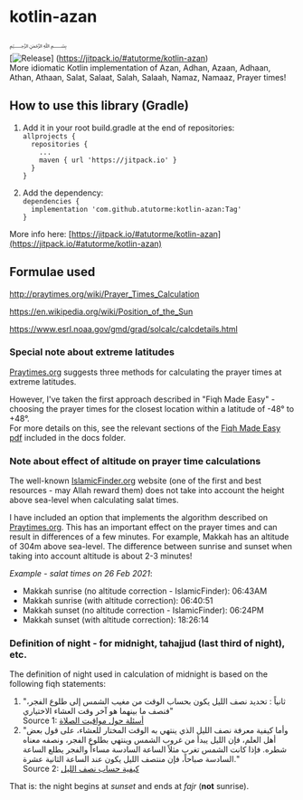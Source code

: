 # kotlin-azan
﷽  
[![Release](https://jitpack.io/v/atutorme/kotlin-azan.svg)]
(https://jitpack.io/#atutorme/kotlin-azan)  
More idiomatic Kotlin implementation of Azan, Adhan, Azaan, Adhaan, Athan, Athaan, Salat, Salaat, Salah, Salaah, Namaz, Namaaz, Prayer times!

## How to use this library (Gradle)
1. Add it in your root build.gradle at the end of repositories:  
`allprojects {`  
`  repositories {`  
`    ...`  
`    maven { url 'https://jitpack.io' }`  
`  }`  
`}`  
   
2. Add the dependency:  
`dependencies {`  
`  implementation 'com.github.atutorme:kotlin-azan:Tag'`  
`}`

More info here: [https://jitpack.io/#atutorme/kotlin-azan](https://jitpack.io/#atutorme/kotlin-azan)

## Formulae used
http://praytimes.org/wiki/Prayer_Times_Calculation  

https://en.wikipedia.org/wiki/Position_of_the_Sun

https://www.esrl.noaa.gov/gmd/grad/solcalc/calcdetails.html

### Special note about extreme latitudes
[Praytimes.org](Praytimes.org) suggests three methods for calculating the prayer times at extreme latitudes.

However, I've taken the first approach described in "Fiqh Made Easy" - choosing the prayer times for the closest
location within a latitude of -48° to +48°.  
For more details on this, see the relevant sections of the [Fiqh Made Easy pdf](docs/fiqh-made-easy-dr-sadlan.pdf)
included in the docs folder.

### Note about effect of altitude on prayer time calculations
The well-known [IslamicFinder.org](IslamicFinder.org) website (one of the first and best resources - may Allah reward
them) does not take into account the height above sea-level when calculating salat times.

I have included an option that implements the algorithm described on [Praytimes.org](Praytimes.org). This has an
important effect on the prayer times and can result in differences of a few minutes.
For example, Makkah has an altitude of 304m above sea-level. The difference between sunrise and sunset when taking into
account altitude is about 2-3 minutes!

_Example - salat times on 26 Feb 2021_:  
- Makkah sunrise (no altitude correction - IslamicFinder): 06:43AM
- Makkah sunrise (with altitude correction): 06:40:51
- Makkah sunset (no altitude correction - IslamicFinder): 06:24PM
- Makkah sunset (with altitude correction): 18:26:14

### Definition of night - for midnight, tahajjud (last third of night), etc.
The definition of night used in calculation of midnight is based on the following fiqh statements:  
1. "ثانياً : تحديد نصف الليل يكون بحساب الوقت من مغيب الشمس إلى طلوع الفجر، فنصف ما بينهما هو آخر وقت العشاء الاختياري"  
   Source 1: [أسئلة حول مواقيت الصلاة](https://islamqa.info/ar/answers/132950/%D8%A7%D8%B3%D9%89%D9%84%D8%A9-%D8%AD%D9%88%D9%84-%D9%85%D9%88%D8%A7%D9%82%D9%8A%D8%AA-%D8%A7%D9%84%D8%B5%D9%84%D8%A7%D8%A9)
2. "وأما كيفية معرفة نصف الليل الذي ينتهي به الوقت المختار للعشاء، على قول بعض أهل العلم، فإن الليل يبدأ من غروب الشمس وينتهي بطلوع الفجر، ونصفه معناه شطره.
   فإذا كانت الشمس تغرب مثلاً الساعة السادسة مساءاً والفجر يطلع الساعة السادسة صباحاً، فإن منتصف الليل يكون عند الساعة الثانية عشرة."  
   Source 2: [كيفية حساب نصف الليل](https://www.islamweb.net/ar/fatwa/31162/%D9%83%D9%8A%D9%81%D9%8A%D8%A9-%D8%AD%D8%B3%D8%A7%D8%A8-%D9%86%D8%B5%D9%81-%D8%A7%D9%84%D9%84%D9%8A%D9%84)
   
That is: the night begins at _sunset_ and ends at _fajr_ (**not** sunrise).